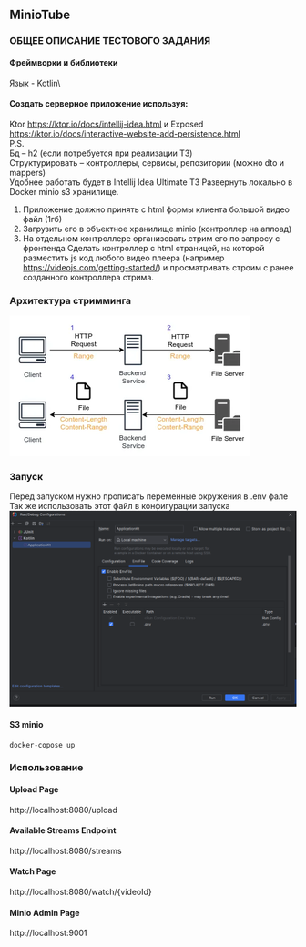 ## MinioTube

### ОБЩЕЕ ОПИСАНИЕ ТЕСТОВОГО ЗАДАНИЯ
#### Фреймворки и библиотеки
Язык - Kotlin\
#### Создать серверное приложение используя:
Ktor https://ktor.io/docs/intellij-idea.html и
Exposed https://ktor.io/docs/interactive-website-add-persistence.html \
P.S.\
Бд – h2 (если потребуется при реализации ТЗ)\
Структурировать – контроллеры, сервисы, репозитории (можно dto и mappers)\
Удобнее работать будет в Intellij Idea Ultimate
ТЗ
Развернуть локально в Docker minio s3 хранилище.
1. Приложение должно принять с html формы клиента большой видео файл (1гб)
2. Загрузить его в объектное хранилище minio (контроллер на аплоад)
3. На отдельном контроллере организовать стрим его по запросу с фронтенда
   Сделать контроллер с html страницей, на которой разместить js код любого видео плеера
   (например https://videojs.com/getting-started/) и просматривать строим с ранее созданного
   контроллера стрима.

### Архитектура стримминга
<img src="docs/arcitecture.png">

### Запуск 
Перед запуском нужно прописать переменные окружения в .env фале\
Так же использовать этот файл в конфигурации запуска
<img src="docs/env.png">
#### S3 minio
```shell
docker-copose up
```
### Использование 
#### Upload Page 
http://localhost:8080/upload

#### Available Streams Endpoint
http://localhost:8080/streams

#### Watch Page
http://localhost:8080/watch/{videoId}

#### Minio Admin Page
http://localhost:9001